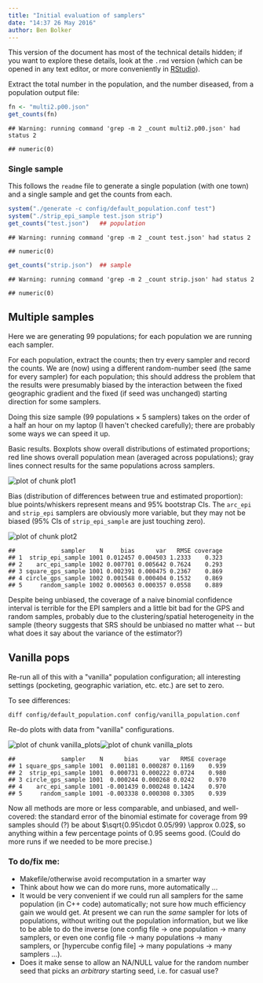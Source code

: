 ```yaml
---
title: "Initial evaluation of samplers"
date: "14:37 26 May 2016"
author: Ben Bolker
---
```


This version of the document has most of the technical details
hidden; if you want to explore these details, look at the `.rmd` version
(which can be opened in any text editor, or more conveniently
in [RStudio](http://www.rstudio.com)).






Extract the total number in the population, and the number diseased,
from a population output file:


```r
fn <- "multi2.p00.json"
get_counts(fn)
```

```
## Warning: running command 'grep -m 2 _count multi2.p00.json' had status 2
```

```
## numeric(0)
```

### Single sample

This follows the `readme` file to generate a single population (with one town)
and a single sample and get the counts from each.

```r
system("./generate -c config/default_population.conf test")
system("./strip_epi_sample test.json strip")
get_counts("test.json")   ## population
```

```
## Warning: running command 'grep -m 2 _count test.json' had status 2
```

```
## numeric(0)
```

```r
get_counts("strip.json")  ## sample
```

```
## Warning: running command 'grep -m 2 _count strip.json' had status 2
```

```
## numeric(0)
```

## Multiple samples

Here we are generating 99 populations; for each population
we are running each sampler.




For each population, extract the counts; then try every sampler and record the counts. We are (now) using a different random-number seed (the same for every sampler) for each population; this should address the problem that the results were presumably biased by the interaction between the fixed geographic gradient and the fixed (if seed was unchanged) starting direction for some samplers.  

Doing this size sample (99 populations $\times$ 5 samplers) takes on the order of a half an hour on my laptop
(I haven't checked carefully);
there are probably some ways we can speed it up.



Basic results. Boxplots show overall distributions of estimated proportions;
red line shows overall population mean (averaged across populations); gray lines
connect results for the same populations across samplers.



![plot of chunk plot1](figure/plot1-1.png)

Bias (distribution of differences between true and estimated proportion): 
blue points/whiskers represent means and 95% bootstrap CIs.  The
`arc_epi` and `strip_epi` samplers are obviously more variable,
but they may not be biased (95% CIs of `strip_epi_sample` are just
touching zero).

![plot of chunk plot2](figure/plot2-1.png)


```
##             sampler    N     bias      var   RMSE coverage
## 1  strip_epi_sample 1001 0.012457 0.004503 1.2333    0.323
## 2    arc_epi_sample 1002 0.007701 0.005642 0.7624    0.293
## 3 square_gps_sample 1001 0.002391 0.000475 0.2367    0.869
## 4 circle_gps_sample 1002 0.001548 0.000404 0.1532    0.869
## 5     random_sample 1002 0.000563 0.000357 0.0558    0.889
```

Despite being unbiased, the coverage of a naive binomial 
confidence interval is terrible for the EPI samplers
and a little bit bad for the GPS and random samples, probably
due to the clustering/spatial heterogeneity in the sample
(theory suggests that SRS should be unbiased no matter what --
but what does it say about the variance of the estimator?)

## Vanilla pops

Re-run all of this with a "vanilla" population configuration; all interesting
settings (pocketing, geographic variation, etc. etc.) are set to zero.

To see differences:
```
diff config/default_population.conf config/vanilla_population.conf
```



Re-do plots with data from "vanilla" configurations.

![plot of chunk vanilla_plots](figure/vanilla_plots-1.png)![plot of chunk vanilla_plots](figure/vanilla_plots-2.png)


```
##             sampler    N      bias      var   RMSE coverage
## 1 square_gps_sample 1001  0.001181 0.000287 0.1169    0.939
## 2  strip_epi_sample 1001  0.000731 0.000222 0.0724    0.980
## 3 circle_gps_sample 1001  0.000244 0.000268 0.0242    0.970
## 4    arc_epi_sample 1001 -0.001439 0.000248 0.1424    0.970
## 5     random_sample 1001 -0.003338 0.000308 0.3305    0.939
```

Now all methods are more or less comparable, and unbiased,
and well-covered: the standard error of the binomial estimate
for coverage from 99 samples should (?) be about $\sqrt{0.95\cdot 0.05/99} \approx 0.02$,
so anything within a few percentage points of 0.95 seems good.
(Could do more runs if we needed to be more precise.)

### To do/fix me:

* Makefile/otherwise avoid recomputation in a smarter way
* Think about how we can do more runs, more automatically ...
* It would be very convenient if we could run all samplers for the same population (in C++ code) automatically; not sure how much efficiency gain we would get.  At present we can run the *same* sampler for lots of populations, without writing out the population information, but we like to be able to do the inverse (one config file $\to$ one population $\to$ many samplers, or even one config file $\to$ many populations $\to$ many samplers, or [hypercube config file] $\to$ many populations $\to$ many samplers ...).
* Does it make sense to allow an NA/NULL value for the random number seed that picks an *arbitrary* starting seed, i.e. for casual use?
